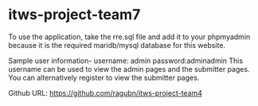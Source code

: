 # itws-project-team7

To use the application, take the rre.sql file and add it to your phpmyadmin because it is the required maridb/mysql database for this website.

Sample user information-
username: admin   password:adminadmin
This username can be used to view the admin pages and the submitter pages.
You can alternatively register to view the submitter pages.

Github URL: <a href=https://github.com/ragubn/itws-project-team4>https://github.com/ragubn/itws-project-team4</a>
